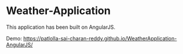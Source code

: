 # Weather-Application
This application has been built on AngularJS. 

Demo: https://patlolla-sai-charan-reddy.github.io/WeatherApplication-AngularJS/
